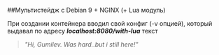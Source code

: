 ##Мультистейдж с Debian 9 \+ NGINX (\+ Lua модуль)

При создании контейнера вводил свой конфиг (-v опцией), который выдавал 
по адресу ***localhost:8080/with-lua*** 
текст 
> *"Hi, Gumilev. Was hard..but i still here!"*
